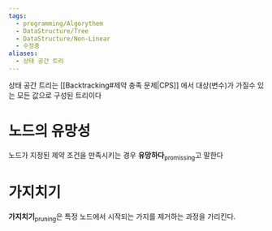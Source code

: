 ```yaml
---
tags:
  - programming/Algorythem
  - DataStructure/Tree
  - DataStructure/Non-Linear
  - 수정중
aliases:
  - 상태 공간 트리
---
```

상태 공간 트리는 [[Backtracking#제약 충족 문제|CPS]] 에서 대상(변수)가 가질수 있는 모든 값으로 구성된 트리이다
# 노드의 유망성
노드가 지정된 제약 조건을 만족시키는 경우 **유망하다**<sub>promissing</sub>고 말한다
# 가지치기
**가지치기**<sub>pruning</sub>은 특정 노드에서 시작되는 가지를 제거하는 과정을 가리킨다.